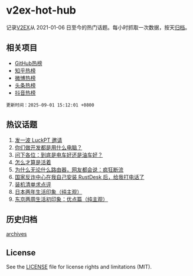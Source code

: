 # v2ex-hot-hub

 记录[V2EX](https://www.v2ex.com/)从 2021-01-06 日至今的热门话题。每小时抓取一次数据，按天[归档](archives)。
 
 ## 相关项目

- [GitHub热榜](https://github.com/lonnyzhang423/github-hot-hub)
- [知乎热榜](https://github.com/lonnyzhang423/zhihu-hot-hub)
- [微博热榜](https://github.com/lonnyzhang423/weibo-hot-hub)
- [头条热榜](https://github.com/lonnyzhang423/toutiao-hot-hub)
- [抖音热榜](https://github.com/lonnyzhang423/douyin-hot-hub)


 `更新时间：2025-09-01 15:12:01 +0800`

## 热议话题

1. [发一波 LuckPT 邀请](https://www.v2ex.com/t/1156189)
1. [你们做开发都是用什么电脑？](https://www.v2ex.com/t/1156151)
1. [问下各位：到底是电车好还是油车好？](https://www.v2ex.com/t/1156084)
1. [怎么才算是活着](https://www.v2ex.com/t/1156159)
1. [为什么无论什么路由器，网友都会说：疯狂断流](https://www.v2ex.com/t/1156081)
1. [国家反诈中心在我自己安装 RustDesk 后，给我打电话了](https://www.v2ex.com/t/1156175)
1. [装机清单求点评](https://www.v2ex.com/t/1156133)
1. [日本两年生活印象（纯主观）](https://www.v2ex.com/t/1156144)
1. [东京两周生活初印象：优点篇（纯主观）](https://www.v2ex.com/t/1156114)

## 历史归档

[archives](archives)

## License

See the [LICENSE](LICENSE) file for license rights and limitations (MIT).
